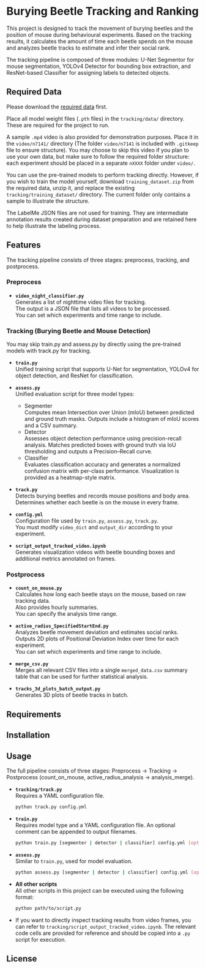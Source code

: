 # Burying Beetle Tracking and Ranking
This project is designed to track the movement of burying beetles and the position of mouse during behavioural experiments. Based on the tracking results, it calculates the amount of time each beetle spends on the mouse and analyzes beetle tracks to estimate and infer their social rank.

The tracking pipeline is composed of three modules: U-Net Segmentor for mouse segmentation, YOLOv4 Detector for bounding box extraction, and ResNet-based Classifier for assigning labels to detected objects.

## Required Data
Please download the [required data](https://drive.google.com/drive/folders/1vGJgGVYwupqA06Lj6wFC9Ki-DBtZDRHL?usp=drive_link) first.

Place all model weight files (`.pth` files) in the `tracking/data/` directory. These are required for the project to run.

A sample `.mp4` video is also provided for demonstration purposes. Place it in the `video/n7141/` directory (The folder `video/n7141` is included with `.gitkeep` file to ensure structure). You may choose to skip this video if you plan to use your own data, but make sure to follow the required folder structure: each experiment should be placed in a separate `nXXXX` folder under `video/`.

You can use the pre-trained models to perform tracking directly. However, if you wish to train the model yourself, download `training_dataset.zip` from the required data, unzip it, and replace the existing `tracking/training_dataset/` directory. The current folder only contains a sample to illustrate the structure.

The LabelMe JSON files are not used for training. They are intermediate annotation results created during dataset preparation and are retained here to help illustrate the labeling process.

## Features
The tracking pipeline consists of three stages: preprocess, tracking, and postprocess.

### Preprocess

- **`video_night_classifier.py`**  
  Generates a list of nighttime video files for tracking.  
  The output is a JSON file that lists all videos to be processed.  
  You can set which experiments and time range to include.

### Tracking (Burying Beetle and Mouse Detection)  
You may skip train.py and assess.py by directly using the pre-trained models with track.py for tracking.

- **`train.py`**  
  Unified training script that supports U-Net for segmentation, YOLOv4 for object detection, and ResNet for classification.
  
- **`assess.py`**  
  Unified evaluation script for three model types:  
  - Segmenter  
    Computes mean Intersection over Union (mIoU) between predicted and ground truth masks. Outputs include a histogram of mIoU scores and a CSV summary.
  - Detector  
    Assesses object detection performance using precision-recall analysis. Matches predicted boxes with ground truth via IoU thresholding and outputs a Precision–Recall curve.  
  - Classifier  
    Evaluates classification accuracy and generates a normalized confusion matrix with per-class performance. Visualization is provided as a heatmap-style matrix.
   
- **`track.py`**  
  Detects burying beetles and records mouse positions and body area.  
  Determines whether each beetle is on the mouse in every frame.

- **`config.yml`**  
  Configuration file used by `train.py`, `assess.py`, `track.py`.  
  You must modify `video_dict` and `output_dir` according to your experiment.

- **`script_output_tracked_video.ipynb`**  
  Generates visualization videos with beetle bounding boxes and additional metrics annotated on frames.

### Postprocess
- **`count_on_mouse.py`**  
  Calculates how long each beetle stays on the mouse, based on raw tracking data.  
  Also provides hourly summaries.  
  You can specify the analysis time range.

- **`active_radius_SpecifiedStartEnd.py`**  
  Analyzes beetle movement deviation and estimates social ranks.  
  Outputs 2D plots of Positional Deviation Index over time for each experiment.  
  You can set which experiments and time range to include.

- **`merge_csv.py`**  
  Merges all relevant CSV files into a single `merged_data.csv` summary table that can be used for further statistical analysis.

- **`tracks_3d_plots_batch_output.py`**  
  Generates 3D plots of beetle tracks in batch.

## Requirements


## Installation


## Usage
The full pipeline consists of three stages: Preprocess → Tracking → Postprocess (count_on_mouse, active_radius_analysis → analysis_merge).

- **`tracking/track.py`**  
  Requires a YAML configuration file.  
  ```bash
  python track.py config.yml
  ```

- **`train.py`**  
  Requires model type and a YAML configuration file. An optional comment can be appended to output filenames.  
  ```bash
  python train.py [segmenter | detector | classifier] config.yml [optional_comment]
  ```

- **`assess.py`**  
  Similar to `train.py`, used for model evaluation.  
  ```bash
  python assess.py [segmenter | detector | classifier] config.yml [optional_comment]
  ```

- **All other scripts**  
  All other scripts in this project can be executed using the following format:  
  ```bash
  python path/to/script.py
  ```

- If you want to directly inspect tracking results from video frames, you can refer to `tracking/script_output_tracked_video.ipynb`. The relevant code cells are provided for reference and should be copied into a `.py` script for execution.

## License
